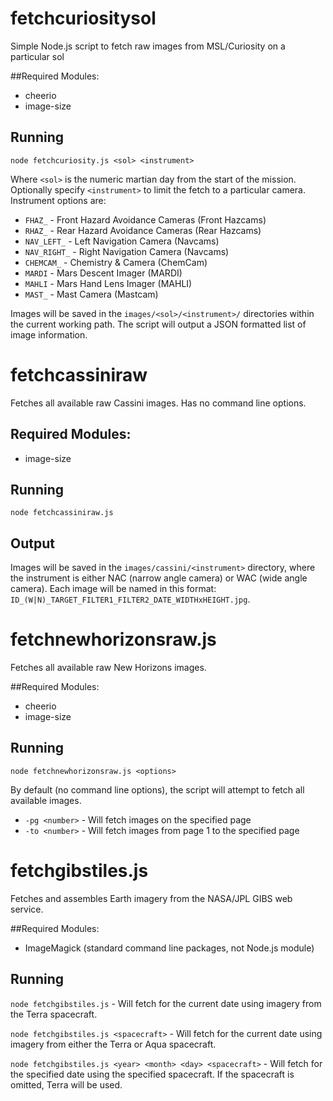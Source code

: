 # fetchcuriositysol
Simple Node.js script to fetch raw images from MSL/Curiosity on a particular sol

##Required Modules:
* cheerio
* image-size

## Running
`node fetchcuriosity.js <sol> <instrument>`

Where `<sol>` is the numeric martian day from the start of the mission. Optionally specify `<instrument>` to limit
the fetch to a particular camera. Instrument options are:
* `FHAZ_` - Front Hazard Avoidance Cameras (Front Hazcams)
* `RHAZ_` - Rear Hazard Avoidance Cameras (Rear Hazcams)
* `NAV_LEFT_` - Left Navigation Camera (Navcams)
* `NAV_RIGHT_` - Right Navigation Camera (Navcams)
* `CHEMCAM_` - Chemistry & Camera (ChemCam)
* `MARDI` - Mars Descent Imager (MARDI)
* `MAHLI` - Mars Hand Lens Imager (MAHLI)
* `MAST_` - Mast Camera (Mastcam)


Images will be saved in the `images/<sol>/<instrument>/` directories within the current working path. The script will output a JSON formatted list of image information.


# fetchcassiniraw
Fetches all available raw Cassini images. Has no command line options.

## Required Modules:
* image-size

## Running
`node fetchcassiniraw.js`

## Output
Images will be saved in the `images/cassini/<instrument>` directory, where the instrument is either NAC (narrow angle camera) or WAC (wide angle camera). 
Each image will be named in this format: `ID_(W|N)_TARGET_FILTER1_FILTER2_DATE_WIDTHxHEIGHT.jpg`.


# fetchnewhorizonsraw.js
Fetches all available raw New Horizons images. 


##Required Modules:
* cheerio
* image-size

## Running
`node fetchnewhorizonsraw.js <options>`

By default (no command line options), the script will attempt to fetch all available images. 
* `-pg <number>` - Will fetch images on the specified page
* `-to <number>` - Will fetch images from page 1 to the specified page


# fetchgibstiles.js
Fetches and assembles Earth imagery from the NASA/JPL GIBS web service.

##Required Modules:
* ImageMagick (standard command line packages, not Node.js module)

## Running
`node fetchgibstiles.js` - Will fetch for the current date using imagery from the Terra spacecraft. 

`node fetchgibstiles.js <spacecraft>` - Will fetch for the current date using imagery from either the Terra or Aqua spacecraft.

`node fetchgibstiles.js <year> <month> <day> <spacecraft>` - Will fetch for the specified date using the specified spacecraft. If the spacecraft is
omitted, Terra will be used.



